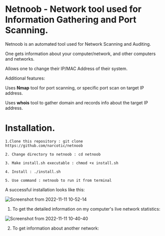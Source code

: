 # Netnoob - Network tool used for Information Gathering and Port Scanning.

Netnoob is an automated tool used for Network Scanning and Auditing.

One gets information about your computer/network, and other computers and networks.

Allows one to change their IP/MAC Address of their system.

Additional features:

Uses **Nmap** tool for port scanning, or specific port scan on target IP address.

Uses **whois** tool to gather domain and records info about the target IP address.

# Installation.

```
1.Clone this repository : git clone https://github.com/narcotic/netnoob

2. Change directory to netnoob : cd netnoob

3. Make install.sh executable : chmod +x install.sh

4. Install : ./install.sh

5. Use command : netnoob to run it from terminal
```

A successful installation looks like this:


![Screenshot from 2022-11-11 10-52-14](https://user-images.githubusercontent.com/63792575/201292420-c2aaca6a-781a-4d10-8f56-b3c16efda87f.png)

1. To get the detailed information on my computer's live network statistics:

![Screenshot from 2022-11-11 10-40-40](https://user-images.githubusercontent.com/63792575/201293376-1a0a2543-8d62-4354-8f89-e7fda79209ef.png)

2. To get information about another network:





